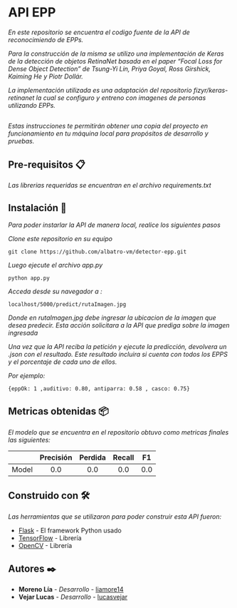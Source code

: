 # API EPP

_En este repositorio se encuentra el codigo fuente de la API de reconocimiendo de EPPs._

_Para la construcción de la misma se utilizo una implementación de Keras de la detección de objetos RetinaNet basada en el paper  “Focal Loss for Dense Object Detection” de Tsung-Yi Lin, Priya Goyal, Ross Girshick, Kaiming He y Piotr Dollár._

_La implementación utilizada es una adaptación del repositorio fizyr/keras-retinanet la cual se configuro y entreno con imagenes de personas utilizando EPPs._

##

_Estas instrucciones te permitirán obtener una copia del proyecto en funcionamiento en tu máquina local para propósitos de desarrollo y pruebas._


## Pre-requisitos 📋

_Las librerias requeridas se encuentran en el archivo requirements.txt_


## Instalación 🔧

_Para poder instarlar la API de manera local, realice los siguientes pasos_

_Clone este repositorio en su equipo_

```
git clone https://github.com/albatro-vm/detector-epp.git
```

_Luego ejecute el archivo app.py_

```
python app.py
```

_Acceda desde su navegador a :_
```
localhost/5000/predict/rutaImagen.jpg
```

_Donde en rutaImagen.jpg debe ingresar la ubicacion de la imagen que desea predecir. Esta acción solicitara a la API que prediga sobre la imagen ingresada_

_Una vez que la API reciba la petición y ejecute la predicción, devolvera un .json con el resultado._
_Este resultado incluira si cuenta con todos los EPPS y el porcentaje de cada uno de ellos._

_Por ejemplo:_

```
{eppOk: 1 ,auditivo: 0.80, antiparra: 0.58 , casco: 0.75}
```

## Metricas obtenidas 📦

_El modelo que se encuentra en el repositorio obtuvo como metricas finales las siguientes:_

|  | Precisión | Perdida  | Recall | F1
| :-----: | :-: | :-: | :-: | :-: |
| Model | 0.0 | 0.0 |0.0 | 0.0 |

## Construido con 🛠️

_Las herramientas que se utilizaron para poder construir esta API fueron:_

* [Flask](https://flask-doc.readthedocs.io/en/latest/) - El framework Python usado
* [TensorFlow](https://www.tensorflow.org/) - Librería
* [OpenCV](https://opencv.org/) - Librería


## Autores ✒️

* **Moreno Lía** - *Desarrollo* - [liamore14](https://github.com/liamore14)
* **Vejar Lucas** - *Desarrollo* - [lucasvejar](https://github.com/lucasvejar)
